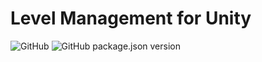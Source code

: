 # Level Management for Unity

![GitHub](https://img.shields.io/github/license/Grumpy-Bear-Games/Unity-Level-Management?style=plastic)
![GitHub package.json version](https://img.shields.io/github/package-json/v/Grumpy-Bear-Games/Unity-Level-Management?style=plastic)
